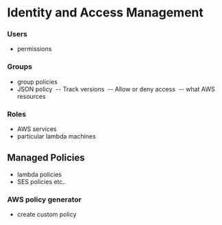 # Identity and Access Management 

### Users
- permissions 
### Groups
- group policies 
- JSON policy
  -- Track versions
  -- Allow or deny access
  -- what AWS resources
### Roles
- AWS services 
- particular lambda machines

## Managed Policies
- lambda policies
- SES policies etc.. 

### AWS policy generator 
- create custom policy 



